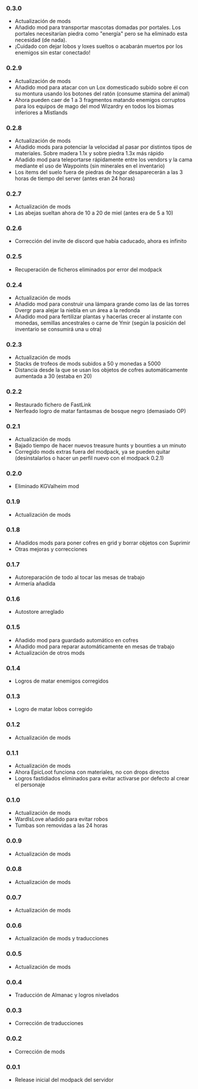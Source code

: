 ### 0.3.0

* Actualización de mods
* Añadido mod para transportar mascotas domadas por portales. Los portales necesitarían piedra como "energía" pero se ha eliminado esta necesidad (de nada).
* ¡Cuidado con dejar lobos y loxes sueltos o acabarán muertos por los enemigos sin estar conectado!

### 0.2.9

* Actualización de mods
* Añadido mod para atacar con un Lox domesticado subido sobre él con su montura usando los botones del ratón (consume stamina del animal)
* Ahora pueden caer de 1 a 3 fragmentos matando enemigos corruptos para los equipos de mago del mod Wizardry en todos los biomas inferiores a Mistlands

### 0.2.8

* Actualización de mods
* Añadido mods para potenciar la velocidad al pasar por distintos tipos de materiales. Sobre madera 1.1x y sobre piedra 1.3x más rápido
* Añadido mod para teleportarse rápidamente entre los vendors y la cama mediante el uso de Waypoints (sin minerales en el inventario)
* Los items del suelo fuera de piedras de hogar desaparecerán a las 3 horas de tiempo del server (antes eran 24 horas)

### 0.2.7

* Actualización de mods
* Las abejas sueltan ahora de 10 a 20 de miel (antes era de 5 a 10) 

### 0.2.6

* Corrección del invite de discord que había caducado, ahora es infinito

### 0.2.5

* Recuperación de ficheros eliminados por error del modpack

### 0.2.4

* Actualización de mods
* Añadido mod para construir una lámpara grande como las de las torres Dvergr para alejar la niebla en un área a la redonda
* Añadido mod para fertilizar plantas y hacerlas crecer al instante con monedas, semillas ancestrales o carne de Ymir (según la posición del inventario se consumirá una u otra)

### 0.2.3

* Actualización de mods
* Stacks de trofeos de mods subidos a 50 y monedas a 5000
* Distancia desde la que se usan los objetos de cofres automáticamente aumentada a 30 (estaba en 20)

### 0.2.2

* Restaurado fichero de FastLink
* Nerfeado logro de matar fantasmas de bosque negro (demasiado OP)

### 0.2.1

* Actualización de mods
* Bajado tiempo de hacer nuevos treasure hunts y bounties a un minuto
* Corregido mods extras fuera del modpack, ya se pueden quitar (desinstalarlos o hacer un perfil nuevo con el modpack 0.2.1)

### 0.2.0

* Eliminado KGValheim mod

### 0.1.9

* Actualización de mods

### 0.1.8

* Añadidos mods para poner cofres en grid y borrar objetos con Suprimir
* Otras mejoras y correcciones

### 0.1.7

* Autoreparación de todo al tocar las mesas de trabajo
* Armería añadida

### 0.1.6

* Autostore arreglado

### 0.1.5

* Añadido mod para guardado automático en cofres 
* Añadido mod para reparar automáticamente en mesas de trabajo
* Actualización de otros mods

### 0.1.4

* Logros de matar enemigos corregidos

### 0.1.3

* Logro de matar lobos corregido

### 0.1.2

* Actualización de mods

### 0.1.1

* Actualización de mods
* Ahora EpicLoot funciona con materiales, no con drops directos
* Logros fastidiados eliminados para evitar activarse por defecto al crear el personaje

### 0.1.0

* Actualización de mods
* WardIsLove añadido para evitar robos
* Tumbas son removidas a las 24 horas

### 0.0.9

* Actualización de mods

### 0.0.8

* Actualización de mods

### 0.0.7

* Actualización de mods

### 0.0.6

* Actualización de mods y traducciones

### 0.0.5

* Actualización de mods

### 0.0.4

* Traducción de Almanac y logros nivelados

### 0.0.3

* Corrección de traducciones

### 0.0.2

* Corrección de mods


### 0.0.1

* Release inicial del modpack del servidor